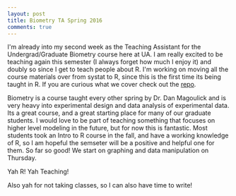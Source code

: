 ```yaml
---
layout: post
title: Biometry TA Spring 2016
comments: true
---
```


I'm already into my second week as the Teaching Assistant for the Undergrad/Graduate Biometry course here at UA. I am really excited to be teaching again this semester (I always forget how much I enjoy it) and doubly so since I get to teach people about R. I'm working on moving all the course materials over from systat to R, since this is the first time its being taught in R. If you are curious what we cover check out the [repo](https://github.com/aurielfournier/Biometry_Materials). 

Biometry is a course taught every other spring by Dr. Dan Magoulick and is very heavy into experimental design and data analysis of experimental data. Its a great course, and a great starting place for many of our graduate students. I would love to be part of teaching something that focuses on higher level modeling in the future, but for now this is fantastic. Most students took an Intro to R course in the fall, and have a working knowledge of R, so I am hopeful the semseter will be a positive and helpful one for them. So far so good! We start on graphing and data manipulation on Thursday. 

Yah R! Yah Teaching! 

Also yah for not taking classes, so I can also have time to write!
